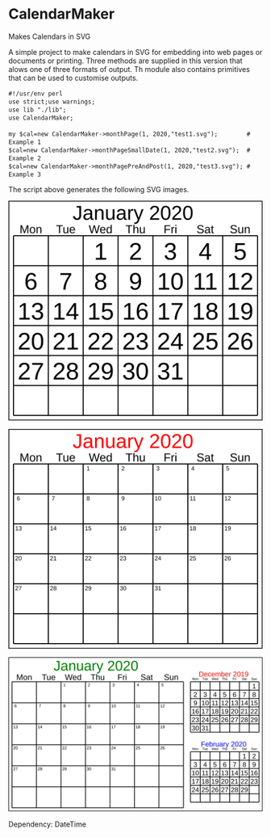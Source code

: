 # CalendarMaker
Makes Calendars in SVG

A simple project to make calendars in SVG for embedding into web pages or documents or printing.
Three methods are supplied in this version that alows one of three formats of output.  Th module also
contains primitives that can be used to customise outputs.

```
#!/usr/env perl
use strict;use warnings;
use lib "./lib";
use CalendarMaker;

my $cal=new CalendarMaker->monthPage(1, 2020,"test1.svg");        # Example 1
$cal=new CalendarMaker->monthPageSmallDate(1, 2020,"test2.svg");  # Example 2
$cal=new CalendarMaker->monthPagePreAndPost(1, 2020,"test3.svg"); # Example 3
```
The script above generates the following SVG images.

![example1](https://github.com/saiftynet/CalendarMaker/blob/master/Images/test1.svg)

![example2](https://github.com/saiftynet/CalendarMaker/blob/master/Images/test2.svg)

![example3](https://github.com/saiftynet/CalendarMaker/blob/master/Images/test3.svg)


Dependency: DateTime
